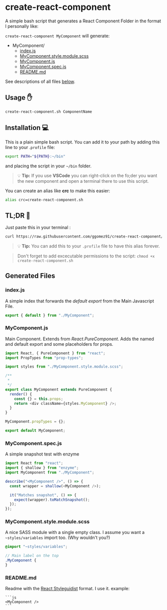 # create-react-component

A simple bash script that generates a React Component Folder in the format I personally like:

`create-react-component MyComponent` will generate:

- MyComponent/
  - [index.js](#index.js)
  - [MyComponent.style.module.scss](#MyComponent.style.module.scss)
  - [MyComponent.js](#MyComponent.js)
  - [MyComponent.spec.js](#MyComponent.spec.js)
  - [README.md](#README.md)

See descriptions of all files [below](#generated-files).

## Usage ✋

```bash
create-react-component.sh ComponentName
```

## Installation 💻

This is a plain simple bash script. You can add it to your path by adding this line to your .`profile` file:

```sh
export PATH="${PATH}:~/bin"
```

and placing the script in your `~/bin` folder.

> 💡 **Tip:** If you use **VSCode** you can right-click on the fo;der you want the new component and open a terminal there to use this script.

You can create an alias like **crc** to make this easier:

```sh
alias crc=create-react-component.sh
```

## TL;DR 🤦‍

Just paste this in your terminal :

```sh
curl https://raw.githubusercontent.com/ggomez91/create-react-component/master/create-react-component.sh --output ~/bin/create-react-component.sh && echo -e 'export PATH="${PATH}:~/bin"\nalias crc=create-react-component.sh' >> ~/.profile && source ~/.profile && echo "Done you lazy person..."
```

> 💡 **Tip:** You can add this to your `.profile` file to have this alias forever.

> Don't forget to add excecutable permissions to the script: `chmod +x create-react-component.sh`

## Generated Files

### index.js

A simple index that forwards the _default export_ from the Main Javascript File.

```js
export { default } from "./MyComponent";
```

### MyComponent.js

Main Component. Extends from _React.PureComponent_. Adds the named and default export and some placeholders for props.

```js
import React, { PureComponent } from "react";
import PropTypes from "prop-types";

import styles from "./MyComponent.style.module.scss";

/**
 *
 */
export class MyComponent extends PureComponent {
  render() {
    const {} = this.props;
    return <div className={styles.MyComponent} />;
  }
}

MyComponent.propTypes = {};

export default MyComponent;
```

### MyComponent.spec.js

A simple snapshot test with enzyme

```js
import React from "react";
import { shallow } from "enzyme";
import MyComponent from "./MyComponent";

describe("<MyComponent />", () => {
  const wrapper = shallow(<MyComponent />);

  it("Matches snapshot", () => {
    expect(wrapper).toMatchSnapshot();
  });
});
```

### MyComponent.style.module.scss

A nice SASS module with a single empty class. I assume you want a `~styles/variables` import too. (Why wouldn't you?)

```scss
@import "~styles/variables";

// Main label on the top
.MyComponent {
}
```

### README.md

Readme with the [React Styleguidist](https://react-styleguidist.js.org) format. I use it.
example:

    ```js
    <MyComponent />
    ```
